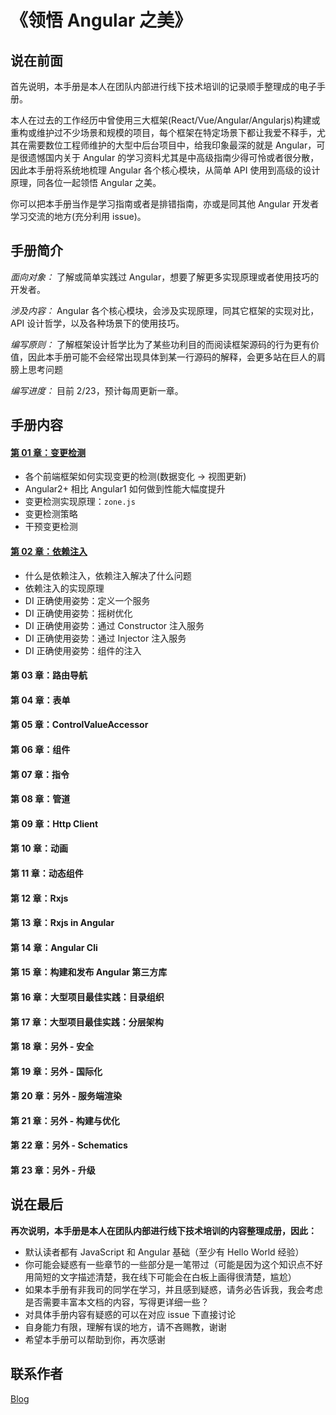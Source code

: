 # 《领悟 Angular 之美》

## 说在前面
  首先说明，本手册是本人在团队内部进行线下技术培训的记录顺手整理成的电子手册。
  
  本人在过去的工作经历中曾使用三大框架(React/Vue/Angular/Angularjs)构建或重构或维护过不少场景和规模的项目，每个框架在特定场景下都让我爱不释手，尤其在需要数位工程师维护的大型中后台项目中，给我印象最深的就是 Angular，可是很遗憾国内关于 Angular 的学习资料尤其是中高级指南少得可怜或者很分散，因此本手册将系统地梳理 Angular 各个核心模块，从简单 API 使用到高级的设计原理，同各位一起领悟 Angular 之美。
  
  你可以把本手册当作是学习指南或者是排错指南，亦或是同其他 Angular 开发者学习交流的地方(充分利用 issue)。

## 手册简介

*面向对象：* 了解或简单实践过 Angular，想要了解更多实现原理或者使用技巧的开发者。

*涉及内容：* Angular 各个核心模块，会涉及实现原理，同其它框架的实现对比，API 设计哲学，以及各种场景下的使用技巧。

*编写原则：* 了解框架设计哲学比为了某些功利目的而阅读框架源码的行为更有价值，因此本手册可能不会经常出现具体到某一行源码的解释，会更多站在巨人的肩膀上思考问题

*编写进度：* 目前 2/23，预计每周更新一章。


## 手册内容

#### [第 01 章：变更检测](https://github.com/olivewind/angular-deep/issues/1)
 * 各个前端框架如何实现变更的检测(数据变化 -> 视图更新)
 * Angular2+ 相比 Angular1 如何做到性能大幅度提升
 * 变更检测实现原理：`zone.js`
 * 变更检测策略
 * 干预变更检测

#### [第 02 章：依赖注入](https://github.com/olivewind/angular-deep/issues/2)

* 什么是依赖注入，依赖注入解决了什么问题
* 依赖注入的实现原理
* DI 正确使用姿势：定义一个服务
* DI 正确使用姿势：摇树优化
* DI 正确使用姿势：通过 Constructor 注入服务
* DI 正确使用姿势：通过 Injector 注入服务
* DI 正确使用姿势：组件的注入

#### 第 03 章：路由导航

#### 第 04 章：表单

#### 第 05 章：ControlValueAccessor

#### 第 06 章：组件

#### 第 07 章：指令

#### 第 08 章：管道

#### 第 09 章：Http Client

#### 第 10 章：动画

#### 第 11 章：动态组件

#### 第 12 章：Rxjs

#### 第 13 章：Rxjs in Angular

#### 第 14 章：Angular Cli

#### 第 15 章：构建和发布 Angular 第三方库

#### 第 16 章：大型项目最佳实践：目录组织

#### 第 17 章：大型项目最佳实践：分层架构

#### 第 18 章：另外 - 安全

#### 第 19 章：另外 - 国际化

#### 第 20 章：另外 - 服务端渲染

#### 第 21 章：另外 - 构建与优化

#### 第 22 章：另外 - Schematics

#### 第 23 章：另外 - 升级


## 说在最后

**再次说明，本手册是本人在团队内部进行线下技术培训的内容整理成册，因此：**

* 默认读者都有 JavaScript 和 Angular 基础（至少有 Hello World 经验）
* 你可能会疑惑有一些章节的一些部分是一笔带过（可能是因为这个知识点不好用简短的文字描述清楚，我在线下可能会在白板上画得很清楚，尴尬）
* 如果本手册有非我司的同学在学习，并且感到疑惑，请务必告诉我，我会考虑是否需要丰富本文档的内容，写得更详细一些？
* 对具体手册内容有疑惑的可以在对应 issue 下直接讨论
* 自身能力有限，理解有误的地方，请不吝赐教，谢谢
* 希望本手册可以帮助到你，再次感谢

## 联系作者

[Blog](http://blog.olivewind.com/)

